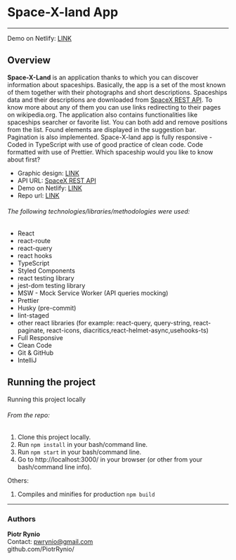 # Space-X-land App

---

Demo on Netlify: [LINK](https://space-x-land.netlify.app/)

## Overview

**Space-X-Land** is an application thanks to which you can discover information about spaceships. Basically, the app is a set of
the most known of them together with their photographs and short descriptions. Spaceships data and their descriptions are
downloaded from [SpaceX REST API](https://api.spacex.land/rest/#/). To know more about any of them you can use links redirecting to their pages on wikipedia.org.
The application also contains functionalities like spaceships searcher or favorite list. You can both add and remove
positions from the list. Found elements are displayed in the suggestion bar. Pagination is also implemented. Space-X-land app
is fully responsive - Coded in TypeScript with use of good practice of clean code. Code formatted with use of Prettier.
Which spaceship would you like to know about first?

- Graphic design: [LINK](https://xd.adobe.com/view/e78dfaa1-f6da-43ad-b47e-0b5c0f27524b-b2de/?x_product=cc-slack%2F1.5.1)
- API URL: [SpaceX REST API](https://api.spacex.land/rest/#/)
- Demo on Netlify: [LINK](https://space-x-land.netlify.app/)
- Repo url: [LINK](https://github.com/PiotrRynio/space-x-land)

###### The following technologies/libraries/methodologies were used:

- React
- react-route
- react-query
- react hooks
- TypeScript
- Styled Components
- react testing library
- jest-dom testing library
- MSW - Mock Service Worker (API queries mocking)
- Prettier
- Husky (pre-commit)
- lint-staged
- other react libraries (for example: react-query, query-string, react-paginate, react-icons, diacritics,react-helmet-async,usehooks-ts)
- Full Responsive
- Clean Code
- Git & GitHub
- IntelliJ

## Running the project

Running this project locally

###### From the repo:

1. Clone this project locally.
2. Run `npm install` in your bash/command line.
3. Run `npm start` in your bash/command line.
4. Go to http://localhost:3000/ in your browser (or other from your bash/command line info).

Others:

1. Compiles and minifies for production `npm build`

---

### Authors

**Piotr Rynio**  
Contact:
pwrynio@gmail.com  
github.com/PiotrRynio/


